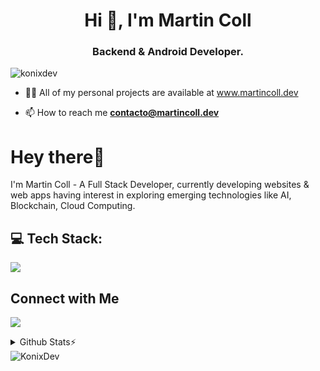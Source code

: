 <h1 align="center">Hi 👋, I'm Martin Coll</h1>
<h3 align="center">Backend & Android Developer.</h3>

<p align="left"> <img src="https://komarev.com/ghpvc/?username=konixdev&label=Profile%20views&color=0e75b6&style=flat" alt="konixdev" /> </p>

- 👨‍💻 All of my personal projects are available at www.martincoll.dev

- 📫 How to reach me **contacto@martincoll.dev**
# Hey there👋

<p> I'm Martin Coll - A Full Stack Developer, currently developing websites & web apps having interest in exploring emerging technologies like AI, Blockchain, Cloud Computing.</p>

## 💻 Tech Stack:

<a href="www.martincoll.dev">
    <img src="https://skillicons.dev/icons?i=js,react,nodejs,expressjs,mongodb,tailwind,vscode,git,github,cloudflare,firebase,docker,nginx,azure,linux,androidstudio,java,linkedin,postman,redis,ts&theme=dark&perline=5" />
  </a>

## Connect with Me

<p>
 <a href="https://linkedin.com/in/martincoll">
    <img src="https://skillicons.dev/icons?i=linkedin&theme=dark" />
  </a>
</p>

<details>
 <summary> Github Stats⚡</summary>
<br>

![](https://github-readme-stats.vercel.app/api?username=konixdev&theme=tokyonight&hide_border=false&include_all_commits=true&count_private=true)`<br/>`
![](https://github-readme-streak-stats.herokuapp.com/?user=konixdev&theme=tokyonight&hide_border=false)`<br/>`
![](https://github-readme-stats.vercel.app/api/top-langs/?username=konixdev&theme=tokyonight&hide_border=false&include_all_commits=true&count_private=true&layout=compact)

</details>

<img src="https://komarev.com/ghpvc/?username=konixdev&label=Profile%20views&color=8042fc&style=plastic" alt="KonixDev" />
